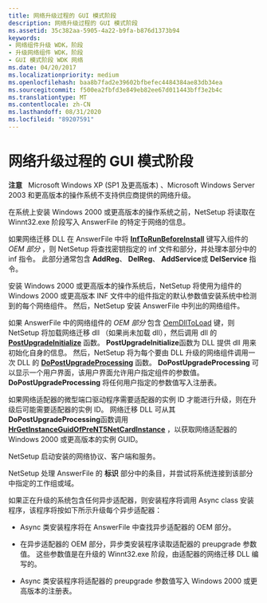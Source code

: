 ```yaml
---
title: 网络升级过程的 GUI 模式阶段
description: 网络升级过程的 GUI 模式阶段
ms.assetid: 35c382aa-5905-4a22-b9fa-b876d1373b94
keywords:
- 网络组件升级 WDK，阶段
- 升级网络组件 WDK，阶段
- GUI 模式阶段 WDK 网络
ms.date: 04/20/2017
ms.localizationpriority: medium
ms.openlocfilehash: baa8b7fad2e39602bfbefec4484384ae83db34ea
ms.sourcegitcommit: f500ea2fbfd3e849eb82ee67d011443bff3e2b4c
ms.translationtype: MT
ms.contentlocale: zh-CN
ms.lasthandoff: 08/31/2020
ms.locfileid: "89207591"
---
```

# <a name="gui-mode-phase-of-the-network-upgrade-process"></a>网络升级过程的 GUI 模式阶段





**注意**   Microsoft Windows XP (SP1 及更高版本) 、Microsoft Windows Server 2003 和更高版本的操作系统不支持供应商提供的网络升级。

 

在系统上安装 Windows 2000 或更高版本的操作系统之前，NetSetup 将读取在 Winnt32.exe 阶段写入 AnswerFile 的特定于网络的信息。

如果网络迁移 DLL 在 AnswerFile 中将 [**InfToRunBeforeInstall**](/previous-versions/windows/hardware/network/ff559059(v=vs.85)) 键写入组件的 *OEM 部分* ，则 NetSetup 将查找密钥指定的 inf 文件和部分，并处理本部分中的 inf 指令。 此部分通常包含 **AddReg**、 **DelReg**、 **AddService**或 **DelService** 指令。

安装 Windows 2000 或更高版本的操作系统后，NetSetup 将使用为组件的 Windows 2000 或更高版本 INF 文件中的组件指定的默认参数值安装系统中检测到的每个网络组件。 然后，NetSetup 安装 AnswerFile 中列出的网络组件。

如果 AnswerFile 中的网络组件的 *OEM 部分* 包含 [OemDllToLoad](examining-the-answerfile.md) 键，则 NetSetup 将加载网络迁移 dll （如果尚未加载 dll），然后调用 dll 的 [**PostUpgradeInitialize**](/previous-versions/windows/hardware/network/ff562410(v=vs.85)) 函数。 **PostUpgradeInitialize**函数为 DLL 提供 dll 用来初始化自身的信息。 然后，NetSetup 将为每个要由 DLL 升级的网络组件调用一次 DLL 的 [**DoPostUpgradeProcessing**](/previous-versions/windows/hardware/network/ff545629(v=vs.85)) 函数。 **DoPostUpgradeProcessing** 可以显示一个用户界面，该用户界面允许用户指定组件的参数值。 **DoPostUpgradeProcessing** 将任何用户指定的参数值写入注册表。

如果网络适配器的微型端口驱动程序需要适配器的实例 ID 才能进行升级，则在升级后可能需要适配器的实例 ID。 网络迁移 DLL 可从其**DoPostUpgradeProcessing**函数调用[**HrGetInstanceGuidOfPreNT5NetCardInstance**](/previous-versions/windows/hardware/network/ff546613(v=vs.85)) ，以获取网络适配器的 Windows 2000 或更高版本的实例 GUID。

NetSetup 启动安装的网络协议、客户端和服务。

NetSetup 处理 AnswerFile 的 **标识** 部分中的条目，并尝试将系统连接到该部分中指定的工作组或域。

如果正在升级的系统包含任何异步适配器，则安装程序将调用 Async class 安装程序，该程序将按如下所示升级每个异步适配器：

-   Async 类安装程序将在 AnswerFile 中查找异步适配器的 OEM 部分。

-   在异步适配器的 OEM 部分，异步类安装程序读取适配器的 preupgrade 参数值。 这些参数值是在升级的 Winnt32.exe 阶段，由适配器的网络迁移 DLL 编写的。

-   Async 类安装程序将适配器的 preupgrade 参数值写入 Windows 2000 或更高版本的注册表。

 

